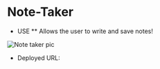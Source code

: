 # Note-Taker

* USE
** Allows the user to write and save notes!




![Note taker pic](https://user-images.githubusercontent.com/95893374/162552736-5b1e79ec-01be-42b7-831b-1d60b0bb2d61.png)




* Deployed URL: 
